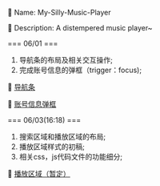 
🐶 Name: My-Silly-Music-Player

🐶 Description: A distempered music player~


=== 06/01 ===

1. 导航条的布局及相关交互操作;
2. 完成账号信息的弹框（trigger：focus);

🌄 [导航条](http://123.207.53.192/img/%E5%AF%BC%E8%88%AA%E6%9D%A1.png)

🌄 [账号信息弹框](http://123.207.53.192/img/%E8%B4%A6%E5%8F%B7%E4%BF%A1%E6%81%AF%E5%BC%B9%E7%AA%97.png)

=== 06/03(16:18) ===

1. 搜索区域和播放区域的布局;
2. 播放区域样式的初稿;
3. 相关css，js代码文件的功能细分;

🌄 [播放区域（暂定）](http://123.207.53.192/img/%E6%92%AD%E6%94%BE%E5%8C%BA%E5%9F%9F.png)
